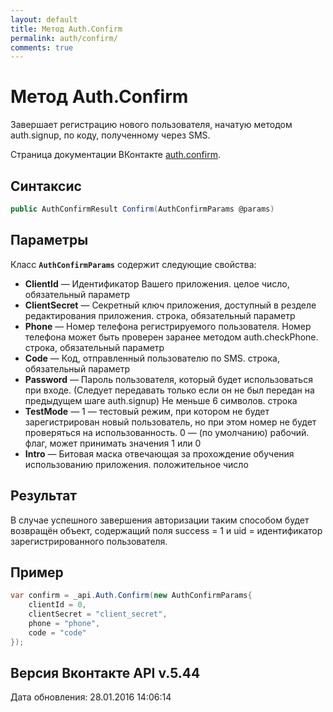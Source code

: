 ```yaml
---
layout: default
title: Метод Auth.Confirm
permalink: auth/confirm/
comments: true
---
```

# Метод Auth.Confirm
Завершает регистрацию нового пользователя, начатую методом auth.signup, по коду, полученному через SMS.

Страница документации ВКонтакте [auth.confirm](https://vk.com/dev/auth.confirm).

## Синтаксис
``` csharp
public AuthConfirmResult Confirm(AuthConfirmParams @params)
```

## Параметры
Класс **`AuthConfirmParams`** содержит следующие свойства:

+ **ClientId** — Идентификатор Вашего приложения. целое число, обязательный параметр
+ **ClientSecret** — Секретный ключ приложения, доступный в резделе редактирования приложения. строка, обязательный параметр
+ **Phone** — Номер телефона регистрируемого пользователя. Номер телефона может быть проверен заранее методом auth.checkPhone. строка, обязательный параметр
+ **Code** — Код, отправленный пользователю по SMS. строка, обязательный параметр
+ **Password** — Пароль пользователя, который будет использоваться при входе. (Следует передавать только если он не был передан на предыдущем шаге auth.signup) Не меньше 6 символов. строка
+ **TestMode** — 1 — тестовый режим, при котором не будет зарегистрирован новый пользователь, но при этом номер не будет проверяться на использованность. 0 — (по умолчанию) рабочий. флаг, может принимать значения 1 или 0
+ **Intro** — Битовая маска отвечающая за прохождение обучения использованию приложения. положительное число

## Результат
В случае успешного завершения авторизации таким способом будет возвращён объект, содержащий поля success = 1 и uid = идентификатор зарегистрированного пользователя.

## Пример
``` csharp
var confirm = _api.Auth.Confirm(new AuthConfirmParams{
	clientId = 0,
	clientSecret = "client_secret",
	phone = "phone",
	code = "code"
});
```

## Версия Вконтакте API v.5.44
Дата обновления: 28.01.2016 14:06:14
